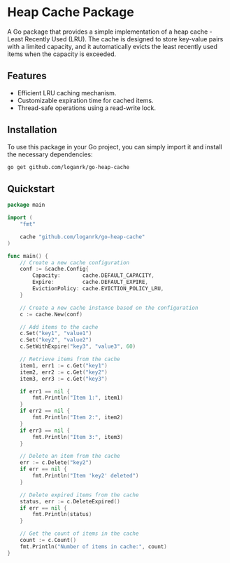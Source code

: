 # Heap Cache Package

A Go package that provides a simple implementation of a heap cache - Least Recently Used (LRU). The cache is designed to store key-value pairs with a limited capacity, and it automatically evicts the least recently used items when the capacity is exceeded.

## Features

- Efficient LRU caching mechanism.
- Customizable expiration time for cached items.
- Thread-safe operations using a read-write lock.

## Installation

To use this package in your Go project, you can simply import it and install the necessary dependencies:

```bash
go get github.com/loganrk/go-heap-cache
```

## Quickstart

```go
package main

import (
	"fmt"

	cache "github.com/loganrk/go-heap-cache"
)

func main() {
	// Create a new cache configuration
	conf := &cache.Config{
		Capacity:       cache.DEFAULT_CAPACITY,
		Expire:         cache.DEFAULT_EXPIRE,
		EvictionPolicy: cache.EVICTION_POLICY_LRU,
	}

	// Create a new cache instance based on the configuration
	c := cache.New(conf)

	// Add items to the cache
	c.Set("key1", "value1")
	c.Set("key2", "value2")
	c.SetWithExpire("key3", "value3", 60)

	// Retrieve items from the cache
	item1, err1 := c.Get("key1")
	item2, err2 := c.Get("key2")
	item3, err3 := c.Get("key3")

	if err1 == nil {
		fmt.Println("Item 1:", item1)
	}
	if err2 == nil {
		fmt.Println("Item 2:", item2)
	}
	if err3 == nil {
		fmt.Println("Item 3:", item3)
	}

	// Delete an item from the cache
	err := c.Delete("key2")
	if err == nil {
		fmt.Println("Item 'key2' deleted")
	}

	// Delete expired items from the cache
	status, err := c.DeleteExpired()
	if err == nil {
		fmt.Println(status)
	}

	// Get the count of items in the cache
	count := c.Count()
	fmt.Println("Number of items in cache:", count)
}

```

